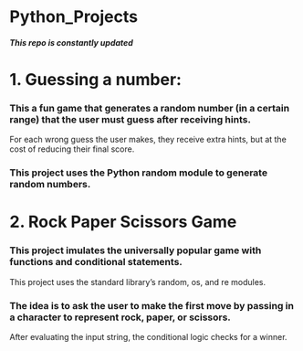 # Python_Projects
##### This repo is constantly updated

# 1. Guessing a number:
### This a fun game that generates a random number (in a certain range) that the user must guess after receiving hints.
For each wrong guess the user makes, they receive extra hints, but at the cost of reducing their final score.
### This project uses the Python random module to generate random numbers.


# 2. Rock Paper Scissors Game
### This project imulates the universally popular game with functions and conditional statements.
This project uses the standard library’s random, os, and re modules.
### The idea is to ask the user to make the first move by passing in a character to represent rock, paper, or scissors.
After evaluating the input string, the conditional logic checks for a winner.
